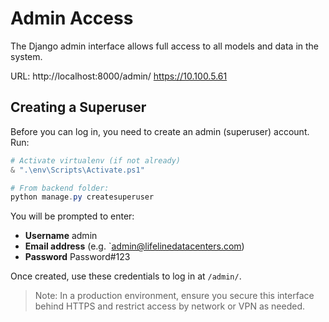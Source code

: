# Admin Access

The Django admin interface allows full access to all models and data in the system.

URL: http://localhost:8000/admin/
     https://10.100.5.61
## Creating a Superuser

Before you can log in, you need to create an admin (superuser) account. Run:

```powershell
# Activate virtualenv (if not already)
& ".\env\Scripts\Activate.ps1"

# From backend folder:
python manage.py createsuperuser
```

You will be prompted to enter:
- **Username** admin
- **Email address** (e.g. `admin@lifelinedatacenters.com)
- **Password** Password#123

Once created, use these credentials to log in at `/admin/`.

> Note: In a production environment, ensure you secure this interface behind HTTPS and restrict access by network or VPN as needed.